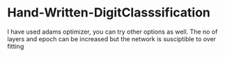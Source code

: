 # Hand-Written-DigitClasssification
I have used adams optimizer, you can try other options as well.
The no of layers and epoch can be increased but the network is susciptible to over fitting
